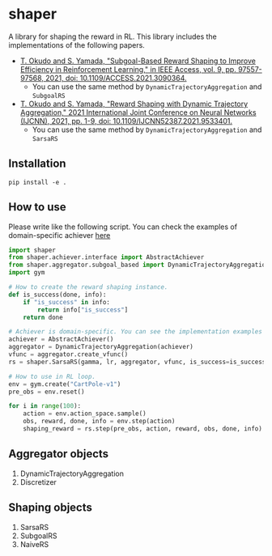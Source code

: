 # shaper
A library for shaping the reward in RL. This library includes the implementations of the following papers.

* [T. Okudo and S. Yamada, "Subgoal-Based Reward Shaping to Improve Efficiency in Reinforcement Learning," in IEEE Access, vol. 9, pp. 97557-97568, 2021, doi: 10.1109/ACCESS.2021.3090364.](https://ieeexplore.ieee.org/document/9459751)
    * You can use the same method by `DynamicTrajectoryAggregation` and `SubgoalRS`
* [T. Okudo and S. Yamada, "Reward Shaping with Dynamic Trajectory Aggregation," 2021 International Joint Conference on Neural Networks (IJCNN), 2021, pp. 1-9, doi: 10.1109/IJCNN52387.2021.9533401.](https://ieeexplore.ieee.org/document/9533401)
    * You can use the same method by `DynamicTrajectoryAggregation` and `SarsaRS`

## Installation
```
pip install -e .
```

## How to use
Please write like the following script. You can check the examples of domain-specific achiever [here](examples/achievers/achiever.py)

```python
import shaper
from shaper.achiever.interface import AbstractAchiever
from shaper.aggregator.subgoal_based import DynamicTrajectoryAggregation
import gym

# How to create the reward shaping instance.
def is_success(done, info):
    if "is_success" in info:
        return info["is_success"]
    return done

# Achiever is domain-specific. You can see the implementation examples in "examples" directory.
achiever = AbstractAchiever()
aggregator = DynamicTrajectoryAggregation(achiever)
vfunc = aggregator.create_vfunc()
rs = shaper.SarsaRS(gamma, lr, aggregator, vfunc, is_success=is_success)

# How to use in RL loop.
env = gym.create("CartPole-v1")
pre_obs = env.reset()

for i in range(100):
    action = env.action_space.sample()
    obs, reward, done, info = env.step(action)
    shaping_reward = rs.step(pre_obs, action, reward, obs, done, info)
```

## Aggregator objects
1. DynamicTrajectoryAggregation
2. Discretizer

## Shaping objects
1. SarsaRS
2. SubgoalRS
3. NaiveRS
